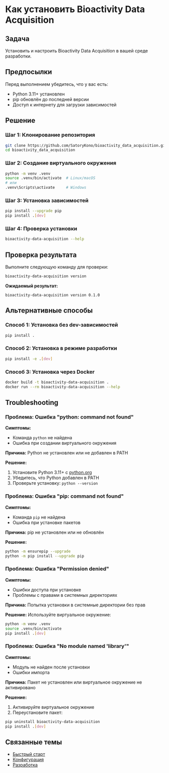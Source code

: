 # Как установить Bioactivity Data Acquisition

## Задача

Установить и настроить Bioactivity Data Acquisition в вашей среде разработки.

## Предпосылки

Перед выполнением убедитесь, что у вас есть:
- Python 3.11+ установлен
- pip обновлён до последней версии
- Доступ к интернету для загрузки зависимостей

## Решение

### Шаг 1: Клонирование репозитория

```bash
git clone https://github.com/SatoryKono/bioactivity_data_acquisition.git
cd bioactivity_data_acquisition
```

### Шаг 2: Создание виртуального окружения

```bash
python -m venv .venv
source .venv/bin/activate  # Linux/macOS
# или
.venv\Scripts\activate     # Windows
```

### Шаг 3: Установка зависимостей

```bash
pip install --upgrade pip
pip install .[dev]
```

### Шаг 4: Проверка установки

```bash
bioactivity-data-acquisition --help
```

## Проверка результата

Выполните следующую команду для проверки:

```bash
bioactivity-data-acquisition version
```

**Ожидаемый результат:**
```
bioactivity-data-acquisition version 0.1.0
```

## Альтернативные способы

### Способ 1: Установка без dev-зависимостей

```bash
pip install .
```

### Способ 2: Установка в режиме разработки

```bash
pip install -e .[dev]
```

### Способ 3: Установка через Docker

```bash
docker build -t bioactivity-data-acquisition .
docker run --rm bioactivity-data-acquisition --help
```

## Troubleshooting

### Проблема: Ошибка "python: command not found"

**Симптомы:**
- Команда `python` не найдена
- Ошибка при создании виртуального окружения

**Причина:**
Python не установлен или не добавлен в PATH

**Решение:**
1. Установите Python 3.11+ с [python.org](https://python.org)
2. Убедитесь, что Python добавлен в PATH
3. Проверьте установку: `python --version`

### Проблема: Ошибка "pip: command not found"

**Симптомы:**
- Команда `pip` не найдена
- Ошибка при установке пакетов

**Причина:**
pip не установлен или не обновлён

**Решение:**
```bash
python -m ensurepip --upgrade
python -m pip install --upgrade pip
```

### Проблема: Ошибка "Permission denied"

**Симптомы:**
- Ошибки доступа при установке
- Проблемы с правами в системных директориях

**Причина:**
Попытка установки в системные директории без прав

**Решение:**
Используйте виртуальное окружение:
```bash
python -m venv .venv
source .venv/bin/activate
pip install .[dev]
```

### Проблема: Ошибка "No module named 'library'"

**Симптомы:**
- Модуль не найден после установки
- Ошибки импорта

**Причина:**
Пакет не установлен или виртуальное окружение не активировано

**Решение:**
1. Активируйте виртуальное окружение
2. Переустановите пакет:
```bash
pip uninstall bioactivity-data-acquisition
pip install .[dev]
```

## Связанные темы

- [Быстрый старт](../tutorials/quickstart.md)
- [Конфигурация](../reference/configuration/index.md)
- [Разработка](development.md)
